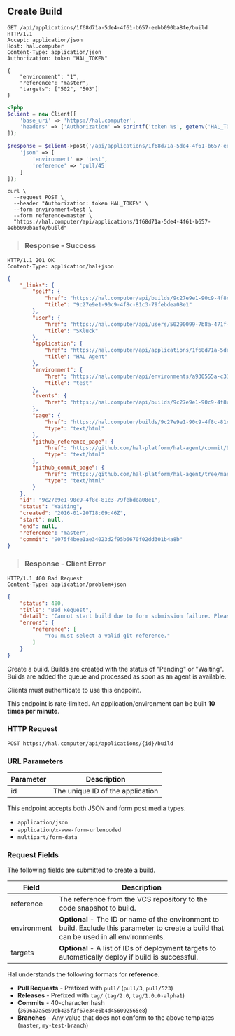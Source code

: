 ## Create Build

```http
GET /api/applications/1f68d71a-5de4-4f61-b657-eebb090ba8fe/build HTTP/1.1
Accept: application/json
Host: hal.computer
Content-Type: application/json
Authorization: token "HAL_TOKEN"

{
    "environment": "1",
    "reference": "master",
    "targets": ["502", "503"]
}
```

```php
<?php
$client = new Client([
    'base_uri' => 'https://hal.computer',
    'headers' => ['Authorization' => sprintf('token %s', getenv('HAL_TOKEN'))]
]);

$response = $client->post('/api/applications/1f68d71a-5de4-4f61-b657-eebb090ba8fe/build', [
    'json' => [
        'environment' => 'test',
        'reference' => 'pull/45'
    ]
]);
```

```shell
curl \
  --request POST \
  --header "Authorization: token HAL_TOKEN" \
  --form environment=test \
  --form reference=master \
  "https://hal.computer/api/applications/1f68d71a-5de4-4f61-b657-eebb090ba8fe/build"
```

> ### Response - Success

```http--response
HTTP/1.1 201 OK
Content-Type: application/hal+json
```

```json
{
    "_links": {
        "self": {
            "href": "https://hal.computer/api/builds/9c27e9e1-90c9-4f8c-81c3-79febdea08e1",
            "title": "9c27e9e1-90c9-4f8c-81c3-79febdea08e1"
        },
        "user": {
            "href": "https://hal.computer/api/users/50290099-7b8a-471f-b9be-dbf7e9148349",
            "title": "SKluck"
        },
        "application": {
            "href": "https://hal.computer/api/applications/1f68d71a-5de4-4f61-b657-eebb090ba8fe",
            "title": "HAL Agent"
        },
        "environment": {
            "href": "https://hal.computer/api/environments/a930555a-c330-435d-b720-1eb9d21b966f",
            "title": "test"
        },
        "events": {
            "href": "https://hal.computer/api/builds/9c27e9e1-90c9-4f8c-81c3-79febdea08e1/events"
        },
        "page": {
            "href": "https://hal.computer/builds/9c27e9e1-90c9-4f8c-81c3-79febdea08e1",
            "type": "text/html"
        },
        "github_reference_page": {
            "href": "https://github.com/hal-platform/hal-agent/commit/9075f4b",
            "type": "text/html"
        },
        "github_commit_page": {
            "href": "https://github.com/hal-platform/hal-agent/tree/master",
            "type": "text/html"
        }
    },
    "id": "9c27e9e1-90c9-4f8c-81c3-79febdea08e1",
    "status": "Waiting",
    "created": "2016-01-20T18:09:46Z",
    "start": null,
    "end": null,
    "reference": "master",
    "commit": "9075f4bee1ae34023d2f95b6670f02dd301b4a8b"
}
```

> ### Response - Client Error

```http--response
HTTP/1.1 400 Bad Request
Content-Type: application/problem+json
```

```json
{
    "status": 400,
    "title": "Bad Request",
    "detail": "Cannot start build due to form submission failure. Please check errors.",
    "errors": {
        "reference": [
            "You must select a valid git reference."
        ]
    }
}
```

Create a build. Builds are created with the status of "Pending" or "Waiting". Builds are added the queue and processed
as soon as an agent is available.

Clients must authenticate to use this endpoint.

<aside class="warning">
    This endpoint is rate-limited. An application/environment can be built <b>10 times per minute</b>.
</aside>

### HTTP Request

`POST https://hal.computer/api/applications/{id}/build`

### URL Parameters

Parameter | Description
--------- | -----------
id        | The unique ID of the application

<aside class="success">
    This endpoint accepts both JSON and form post media types.
    <ul>
        <li><code>application/json</code></li>
        <li><code>application/x-www-form-urlencoded</code></li>
        <li><code>multipart/form-data</code></li>
    </ul>
</aside>

### Request Fields

The following fields are submitted to create a build.

Field          | Description
-------------- | -----------
reference      | The reference from the VCS repository to the code snapshot to build.
environment    | **Optional** - The ID or name of the environment to build. Exclude this parameter to create a build that can be used in all environments.
targets        | **Optional** - A list of IDs of deployment targets to automatically deploy if build is successful.

<aside class="notice">
    Hal understands the following formats for <b>reference</b>.
    <ul>
        <li><b>Pull Requests</b> - Prefixed with <code>pull/</code> (<code>pull/3</code>, <code>pull/523</code>)</li>
        <li><b>Releases</b> - Prefixed with <code>tag/</code> (<code>tag/2.0</code>, <code>tag/1.0.0-alpha1</code>)</li>
        <li><b>Commits</b> - 40-character hash (<code>3696a7a5e59eb435f3f67e34e6b4d456092565e8</code>)</li>
        <li><b>Branches</b> - Any value that does not conform to the above templates (<code>master</code>, <code>my-test-branch</code>)</li>
    </ul>
</aside>
